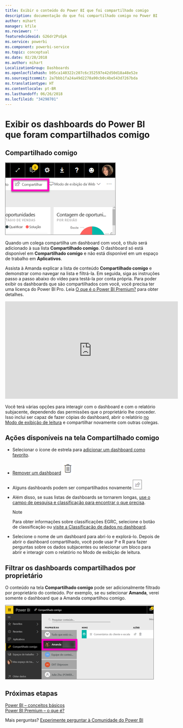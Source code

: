 ```yaml
---
title: Exibir o conteúdo do Power BI que foi compartilhado comigo
description: documentação do que foi compartilhado comigo no Power BI
author: mihart
manager: kfile
ms.reviewer: ''
featuredvideoid: G26dr2PsEpk
ms.service: powerbi
ms.component: powerbi-service
ms.topic: conceptual
ms.date: 02/28/2018
ms.author: mihart
LocalizationGroup: Dashboards
ms.openlocfilehash: b95ca140322c207c6c352597e42d50d18a48e52e
ms.sourcegitcommit: 2a7bbb1fa24a49d2278a90cb0c4be543d7267bda
ms.translationtype: HT
ms.contentlocale: pt-BR
ms.lasthandoff: 06/26/2018
ms.locfileid: "34298701"
---
```

# <a name="display-the-power-bi-dashboards-that-have-been-shared-with-me"></a>Exibir os dashboards do Power BI que foram compartilhados comigo
## <a name="shared-with-me"></a>Compartilhado comigo
![Ícone Compartilhar](media/service-shared-with-me/power-bi-share-dash.png)

Quando um colega compartilha um dashboard com você, o título será adicionado à sua lista **Compartilhado comigo**. O dashboard só está disponível em **Compartilhado comigo** e não está disponível em um espaço de trabalho em **Aplicativos**.

Assista à Amanda explicar a lista de conteúdo **Compartilhado comigo** e demonstrar como navegar na lista e filtrá-la. Em seguida, siga as instruções passo a passo abaixo do vídeo para testá-la por conta própria. Para poder exibir os dashboards que são compartilhados com você, você precisa ter uma licença do Power BI Pro. Leia [O que é o Power BI Premium?](service-premium.md) para obter detalhes.

<iframe width="560" height="315" src="https://www.youtube.com/embed/G26dr2PsEpk" frameborder="0" allowfullscreen></iframe>

Você terá várias opções para interagir com o dashboard e com o relatório subjacente, dependendo das permissões que o proprietário lhe conceder. Isso inclui ser capaz de fazer cópias do dashboard, abrir o relatório [no Modo de exibição de leitura](service-reading-view-and-editing-view.md) e compartilhar novamente com outras colegas.

## <a name="actions-available-from-the-shared-with-me-screen"></a>Ações disponíveis na tela **Compartilhado comigo**
* Selecionar o ícone de estrela para [adicionar um dashboard como favorito](service-dashboard-favorite.md).
* [Remover um dashboard](service-delete.md)  ![ícone de lixeira](media/service-shared-with-me/power-bi-delete-icon.png)
* Alguns dashboards podem ser compartilhados novamente  ![ícone compartilhar](media/service-shared-with-me/power-bi-share-icon-new.png)
* Além disso, se suas listas de dashboards se tornarem longas, [use o campo de pesquisa e classificação para encontrar o que precisa](service-navigation-search-filter-sort.md).
  
  > [!NOTE]
  > Para obter informações sobre classificações EGRC, selecione o botão de classificação ou [visite a Classificação de dados no dashboard](service-data-classification.md).
  > 
  > 
* Selecione o nome de um dashboard para abri-lo e explorá-lo. Depois de abrir o dashboard compartilhado, você pode usar P e R para fazer perguntas sobre os dados subjacentes ou selecionar um bloco para abrir e interagir com o relatório no Modo de exibição de leitura.

## <a name="filter-shared-dashboards-by-owner"></a>Filtrar os dashboards compartilhados por proprietário
O conteúdo na tela **Compartilhado comigo** pode ser adicionalmente filtrado por proprietário do conteúdo. Por exemplo, se eu selecionar **Amanda**, verei somente o dashboard que a Amanda compartilhou comigo.

![dashboard filtrado pelo proprietário](media/service-shared-with-me/power-bi-owner.png)

## <a name="next-steps"></a>Próximas etapas
[Power BI – conceitos básicos](service-basic-concepts.md)  
[Power BI Premium – o que é?](service-premium.md)  

Mais perguntas? [Experimente perguntar à Comunidade do Power BI](http://community.powerbi.com/)

